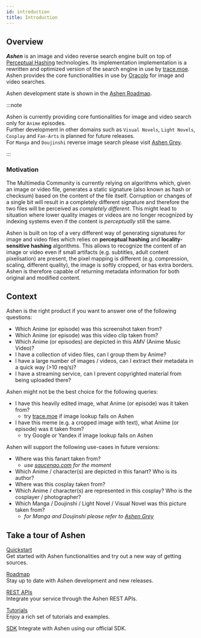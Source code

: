 ```yaml
---
id: introduction
title: Introduction
---
```


## Overview

***Ashen*** is an image and video reverse search engine built on top of [Perceptual Hashing](https://en.wikipedia.org/wiki/Perceptual_hashing) technologies. Its implementation implementation is a rewritten and optimized version of the search engine in use by [trace.moe](https://trace.moe/). Ashen provides the core functionalities in use by [Oracolo](/docs/search-engine/introduction) for image and video searches.

Ashen development state is shown in the [Ashen Roadmap](/docs/ashen/roadmap).


:::note

Ashen is currently providing core funtionalities for image and video search only for `Anime` episodes.  
Further development in other domains such as `Visual Novels`, `Light Novels`, `Cosplay` and `Fan-Arts` is planned for future releases.  
For `Manga` and `Doujinshi` reverse image search please visit [Ashen Grey](https://docs.animeshon.com/docs/ecosystem/roadmap).

:::

### Motivation

The Multimedia Community is currently relying on algorithms which, given an image or video file, generates a static signature (also known as hash or checksum) based on the content of the file itself. Corruption or changes of a single bit will result in a completely different signature and therefore the two files will be perceived as *completely different*. This might lead to situation where lower quality images or videos are no longer recognized by indexing systems even if the content is *perceptually* still the same.

Ashen is built on top of a very different way of generating signatures for image and video files which relies on **perceptual hashing** and **locality-sensitive hashing** algorithms. This allows to recognize the content of an image or video even if small artifacts (e.g. subtitles, adult content pixelisation) are present, the pixel mapping is different (e.g. compression, scaling, different quality), the image is softly cropped, or has extra borders. Ashen is therefore capable of returning metadata information for both original and modified content.

## Context

Ashen is the right product if you want to answer one of the following questions:

- Which Anime (or episode) was this screenshot taken from?
- Which Anime (or episode) was this video clip taken from?
- Which Anime (or episodes) are depicted in this AMV (Anime Music Video)?
- I have a collection of video files, can I group them by Anime?
- I have a large number of images / videos, can I extract their metadata in a quick way (>10 req/s)?
- I have a streaming service, can I prevent copyrighted material from being uploaded there?

Ashen might not be the best choice for the following queries:

- I have this heavily edited image, what Anime (or episode) was it taken from?
  - try [trace.moe](https://trace.moe/) if image lookup fails on Ashen
- I have this meme (e.g. a cropped image with text), what Anime (or episode) was it taken from?
  - try Google or Yandex if image lookup fails on Ashen

Ashen will support the following use-cases in future versions:

- Where was this fanart taken from?
  - *use [saucenao.com](saucenao.com) for the moment*
- Which Anime / character(s) are depicted in this fanart? Who is its author?
- Where was this cosplay taken from?
- Which Anime / character(s) are represented in this cosplay? Who is the cosplayer / photographer?
- Which Manga / Doujinshi / Light Novel / Visual Novel was this picture taken from?
  - *for Manga and Doujinshi please refer to [Ashen Grey](https://docs.animeshon.com/docs/ecosystem/roadmap)*

## Take a tour of Ashen

[Quickstart](quickstart)   
Get started with Ashen functionalities and try out a new way of getting sources.

[Roadmap](roadmap)   
Stay up to date with Ashen development and new releases.

[REST APIs](reference/overview)   
Integrate your service through the Ashen REST APIs.

[Tutorials](sdk/tutorials)   
Enjoy a rich set of tutorials and examples.

[SDK](sdk/quickstarts)
Integrate with Ashen using our official SDK.
